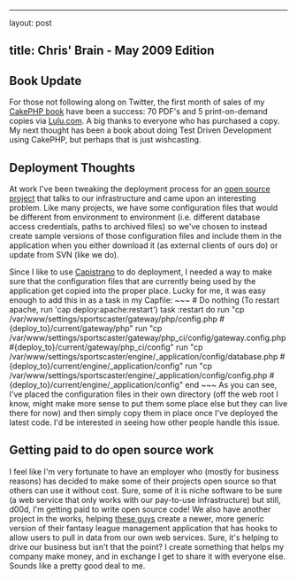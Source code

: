 <hr />

<p>layout: post</p>

<h2>title: Chris' Brain - May 2009 Edition</h2>

<h2>Book Update</h2>

<p>
For those not following along on Twitter, the first month of sales of my <a href="http://littlehart.net/book">CakePHP book</a> have been a success:  70 PDF's and 5 print-on-demand copies via <a href="http://www.lulu.com/content/paperback-book/refactoring-legacy-applications-using-cakephp/6626981">Lulu.com</a>.  A big thanks to everyone who has purchased a copy.  My next thought has been a book about doing Test Driven Development using CakePHP, but perhaps that is just wishcasting.
</p>

<h2>Deployment Thoughts</h2>

<p>
At work I've been tweaking the deployment process for an <a href="http://www.sportsdb.org/sd/sportscaster">open source project</a> that talks to our infrastructure and came upon an interesting problem.  Like many projects, we have some configuration files that would be different from environment to environment (i.e. different database access credentials, paths to archived files) so we've chosen to instead create sample versions of those configuration files and include them in the  application when you either download it (as external clients of ours do) or update from SVN (like we do).  
</p>

<p>
Since I like to use <a href="http://capify.org">Capistrano</a> to do deployment, I needed a way to make sure that the configuration files that are currently being used by the application get copied into the proper place.  Lucky for me, it was easy enough to add this in as a task in my Capfile:
~~~
  # Do nothing (To restart apache, run 'cap deploy:apache:restart')
  task :restart do
    run "cp /var/www/settings/sportscaster/gateway/php/config.php #{deploy_to}/current/gateway/php"
    run "cp /var/www/settings/sportscaster/gateway/php_ci/config/gateway.config.php #{deploy_to}/current/gateway/php_ci/config"
    run "cp /var/www/settings/sportscaster/engine/_application/config/database.php #{deploy_to}/current/engine/_application/config"
    run "cp /var/www/settings/sportscaster/engine/_application/config/config.php #{deploy_to}/current/engine/_application/config"
  end
~~~
As you can see, I've placed the configuration files in their own directory (off the web root I know, might make more sense to put them some place else but they can live there for now) and then simply copy them in place once I've deployed the latest code.  I'd be interested in seeing how other people handle this issue.
</p>

<h2>Getting paid to do open source work</h2>

<p>
I feel like I'm very fortunate to have an employer who (mostly for business reasons) has decided to make some of their projects open source so that others can use it without cost.  Sure, some of it is niche software to be sure (a web service that only works with our pay-to-use infrastructure) but still, d00d, I'm getting paid to write open source code!  We also have another project in the works, helping <a href="http://www.phpffl.com">these guys</a> create a newer, more generic version of their fantasy league management application that has hooks to allow users to pull in data from our own web services.  Sure, it's helping to drive our business but isn't that the point?  I create something that helps my company make money, and in exchange I get to share it with everyone else.  Sounds like a pretty good deal to me.
</p>
